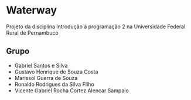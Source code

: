 # Waterway
Projeto da disciplina Introdução à programação 2 na Universidade Federal Rural de Pernambuco

## Grupo

* Gabriel Santos e Silva
* Gustavo Henrique de Souza Costa
* Marissol Guerra de Souza
* Ronaldo Rodrigues da Silva FIlho
* Vicente Gabriel Rocha Cortez Alencar Sampaio



